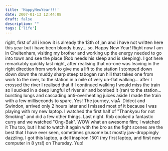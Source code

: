 ```yaml
---
title: 'HappyNewYear!!!'
date: 2007-01-13 12:44:08
draft: false
description: ""
tags: ['life']
---
```


right, first of all i know it is already the 13th of jan and i have not written here this year but i have been bloody busy... so. Happy New Year! Right now I am in Cheltenham, visiting my brother and working up the energy needed to go into town and see the place (Rob needs his sleep and is sleeping). I got here remarkably quickly last night, after realising that no-one was leaving in the right direction from work to give me a lift to the station I stomped down down down the muddy sharp steep tabogan run hill that takes one from work to the river, to the station in a mile of very un-flat walking... after I crossed the river I realised that if I continued walking I would miss the train so I sucked in a deep lungful of river air and bombed it (ran) to the station... bursting lungs and cascading anti-overheating juices aside I made the train with a few milliseconds to spare. Yes! The journey, viaÂ  Didcot and Swindon, arrived only 2 hours later and I missed most of it because I was playing with my new laptop. I watched the first half of "Thankyou for not Smoking" and did a few other things. Last night. Rob cooked a fantastic curry and we watched "Ong-Bak". WOW what an awesome film; I watched it Thu too, but I had to watch it again with the bro as the fight scenes are the best that I have ever seen, sometimes grusome but mostly jaw-droppingly dazzling. I got this laptop, a dell inspiron 1501 (my first laptop, and first new computer in 8 yrs!) on Thursday. Yup!
